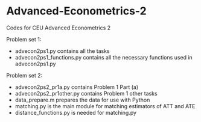 # Advanced-Econometrics-2

Codes for CEU Advanced Econometrics 2

Problem set 1:
  - advecon2ps1.py contains all the tasks
  - advecon2ps1_functions.py contains all the necessary functions used in advecon2ps1.py
  
Problem set 2:
  - advecon2ps2_pr1a.py contains Problem 1 Part (a)
  - advecon2ps2_pr1other.py contains Problem 1 other tasks
  - data_prepare.m prepares the data for use with Python
  - matching.py is the main module for matching estimators of ATT and ATE
  - distance_functions.py is needed for matching.py
